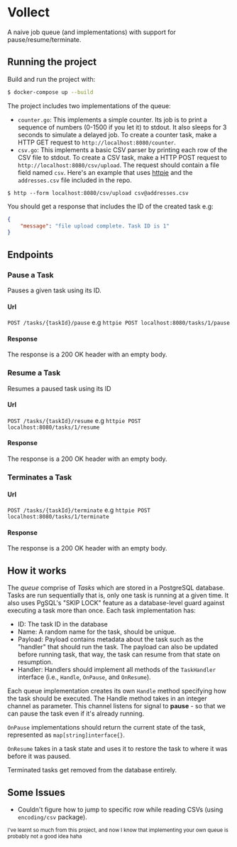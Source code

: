 # Vollect
A naive job queue (and implementations) with support for pause/resume/terminate.

## Running the project
Build and run the project with:
```bash
$ docker-compose up --build
```
The project includes two implementations of the queue:

- `counter.go`: This implements a simple counter. Its job is to print a sequence of numbers (0-1500 if you let it) 
to stdout. It also sleeps for 3 seconds to simulate a delayed job. To create a counter task, make a HTTP 
GET request to `http://localhost:8080/counter`.
- `csv.go`: This implements a basic CSV parser by printing each row of the CSV file to stdout. To create
a CSV task, make a HTTP POST request to `http://localhost:8080/csv/upload`. The request should contain a file field
named `csv`. Here's an example that uses [httpie](httpie.org) and the `addresses.csv` file included in the repo.
```
$ http --form localhost:8080/csv/upload csv@addresses.csv
```
You should get a response that includes the ID of the created task e.g:
```json
{
    "message": "file upload complete. Task ID is 1"
}
```

## Endpoints
### Pause a Task
Pauses a given task using its ID. 
#### Url
`POST /tasks/{taskId}/pause` e.g `httpie POST localhost:8080/tasks/1/pause`
#### 
#### Response
The response is a 200 OK header with an empty body.

### Resume a Task
Resumes a paused task using its ID
#### Url
`POST /tasks/{taskId}/resume` e.g `httpie POST localhost:8080/tasks/1/resume`
#### Response
The response is a 200 OK header with an empty body.

### Terminates a Task
#### Url
`POST /tasks/{taskId}/terminate` e.g `httpie POST localhost:8080/tasks/1/terminate`
#### Response
The response is a 200 OK header with an empty body.

## How it works
The _queue_ comprise of _Tasks_ which are stored in a PostgreSQL database. Tasks are run sequentially
 that is, only one task is running at a given time. It also uses PgSQL's "SKIP
 LOCK" feature as a database-level guard against executing a task more than
 once. Each task implementation has:

- ID: The task ID in the database
- Name: A random name for the task, should be unique.
- Payload: Payload contains metadata about the task such as the "handler" that should run the task.
The payload can also be updated before running task, that way, the task can resume from that state on resumption.
- Handler: Handlers should implement all methods of the `TaskHandler` interface 
(i.e., `Handle`, `OnPause`, and `OnResume`). 

Each queue implementation creates its own `Handle` method specifying how the task should be executed.
The Handle method takes in an integer channel as parameter.
This channel listens for signal to **pause** - so that we can pause the task even if it's already running.

`OnPause` implementations should return the current state of the task, represented as `map[string]interface{}`.

`OnResume` takes in a task state and uses it to restore the task to where it was before it was paused.

Terminated tasks get removed from the database entirely.

## Some Issues

- Couldn't figure how to jump to specific row while reading CSVs (using `encoding/csv` package).




<small>I've learnt so much from this project, and now I know that implementing your own queue is probably not a good idea haha</small>
